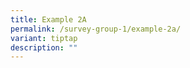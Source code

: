 ```yaml
---
title: Example 2A
permalink: /survey-group-1/example-2a/
variant: tiptap
description: ""
---
```

<h2></h2>
<p></p>